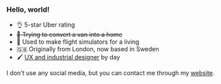 ### Hello, world!

- 👌 5-star Uber rating
- ~~🚐 Trying to convert a van into a home~~
- 🚁 Used to make flight simulators for a living
- 🇬🇧 Originally from London, now based in Sweden
- 🖌 [UX and industrial designer](https://dannytaylor.se) by day

I don't use any social media, but you can contact me through my [website](https://dannytaylor.codes).
